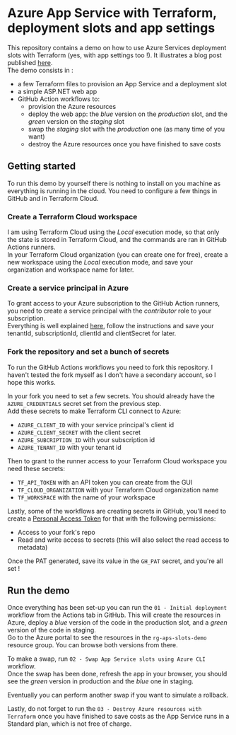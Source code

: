 # Azure App Service with Terraform, deployment slots and app settings

This repository contains a demo on how to use Azure Services deployment slots with Terraform (yes, with app settings too !). It illustrates a blog post published [here](https://blog.xmi.fr/posts/terraform-app-service-slots/).  
The demo consists in :
- a few Terraform files to provision an App Service and a deployment slot
- a simple ASP.NET web app
- GitHub Action workflows to:
  - provision the Azure resources
  - deploy the web app: the _blue_ version on the _production_ slot, and the _green_ version on the _staging_ slot
  - swap the _staging_ slot with the _production_ one (as many time of you want)
  - destroy the Azure resources once you have finished to save costs

## Getting started

To run this demo by yourself there is nothing to install on you machine as everything is running in the cloud. You need to configure a few things in GitHub and in Terraform Cloud.  

### Create a Terraform Cloud workspace
I am using Terraform Cloud using the _Local_ execution mode, so that only the state is stored in Terraform Cloud, and the commands are ran in GitHub Actions runners.  
In your Terraform Cloud organization (you can create one for free), create a new workspace using the _Local_ execution mode, and save your organization and workspace name for later.  

### Create a service principal in Azure
To grant access to your Azure subscription to the GitHub Action runners, you need to create a service principal with the _contributor_ role to your subscription.  
Everything is well explained [here](https://learn.microsoft.com/en-us/azure/developer/github/connect-from-azure?tabs=azure-cli%2Clinux#create-an-azure-active-directory-application-and-service-principal), follow the instructions and save your tenantId, subscriptionId, clientId and clientSecret for later.

### Fork the repository and set a bunch of secrets
To run the GitHub Actions workflows you need to fork this repository. I haven't tested the fork myself as I don't have a secondary account, so I hope this works.  

In your fork you need to set a few secrets. You should already have the `AZURE_CREDENTIALS` secret set from the previous step.  
Add these secrets to make Terraform CLI connect to Azure:
- `AZURE_CLIENT_ID` with your service principal's client id
- `AZURE_CLIENT_SECRET` with the client secret
- `AZURE_SUBCRIPTION_ID` with your subscription id
- `AZURE_TENANT_ID` with your tenant id

Then to grant to the runner access to your Terraform Cloud workspace you need these secrets:
- `TF_API_TOKEN` with an API token you can create from the GUI
- `TF_CLOUD_ORGANIZATION` with your Terraform Cloud organization name
- `TF_WORKSPACE` with the name of your workspace

Lastly, some of the workflows are creating secrets in GitHub, you'll need to create a [Personal Access Token](https://docs.github.com/en/authentication/keeping-your-account-and-data-secure/creating-a-personal-access-token) for that with the following permissions:
- Access to your fork's repo
- Read and write access to secrets (this will also select the read access to metadata)

Once the PAT generated, save its value in the `GH_PAT` secret, and you're all set !

## Run the demo

Once everything has been set-up you can run the `01 - Initial deployment` workflow from the Actions tab in GitHub. This will create the resources in Azure, deploy a _blue_ version of the code in the production slot, and a _green_ version of the code in staging.  
Go to the Azure portal to see the resources in the `rg-aps-slots-demo` resource group. You can browse both versions from there.

To make a swap, run `02 - Swap App Service slots using Azure CLI` workflow.  
Once the swap has been done, refresh the app in your browser, you should see the _green_ version in production and the _blue_ one in staging.

Eventually you can perform another swap if you want to simulate a rollback.  

Lastly, do not forget to run the `03 - Destroy Azure resources with Terraform` once you have finished to save costs as the App Service runs in a Standard plan, which is not free of charge.